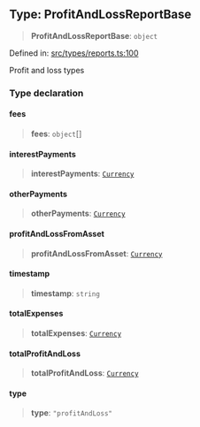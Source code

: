 
## Type: ProfitAndLossReportBase

> **ProfitAndLossReportBase**: `object`

Defined in: [src/types/reports.ts:100](https://github.com/centrifuge/sdk/blob/06481dd97d36d4bab50ba6896f271ad18817fe4b/src/types/reports.ts#L100)

Profit and loss types

### Type declaration

#### fees

> **fees**: `object`[]

#### interestPayments

> **interestPayments**: [`Currency`](#class-currency)

#### otherPayments

> **otherPayments**: [`Currency`](#class-currency)

#### profitAndLossFromAsset

> **profitAndLossFromAsset**: [`Currency`](#class-currency)

#### timestamp

> **timestamp**: `string`

#### totalExpenses

> **totalExpenses**: [`Currency`](#class-currency)

#### totalProfitAndLoss

> **totalProfitAndLoss**: [`Currency`](#class-currency)

#### type

> **type**: `"profitAndLoss"`
